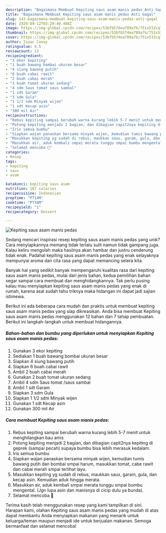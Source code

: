 ```yaml
---
description: "Bagaimana Membuat Kepiting saus asam manis pedas Anti Gagal"
title: "Bagaimana Membuat Kepiting saus asam manis pedas Anti Gagal"
slug: 143-bagaimana-membuat-kepiting-saus-asam-manis-pedas-anti-gagal
date: 2020-09-12T03:29:40.408Z
image: https://img-global.cpcdn.com/recipes/53bfb574ea789a7b/751x532cq70/kepiting-saus-asam-manis-pedas-foto-resep-utama.jpg
thumbnail: https://img-global.cpcdn.com/recipes/53bfb574ea789a7b/751x532cq70/kepiting-saus-asam-manis-pedas-foto-resep-utama.jpg
cover: https://img-global.cpcdn.com/recipes/53bfb574ea789a7b/751x532cq70/kepiting-saus-asam-manis-pedas-foto-resep-utama.jpg
author: Isaac Casey
ratingvalue: 4.5
reviewcount: 13
recipeingredient:
- "3 ekor kepiting"
- "1 buah bawang bombai ukuran besar"
- "4 siung bawang putih"
- "6 buah cabai rawit"
- "2 buah cabai merah"
- "2 buah tomat ukuran sedang"
- "4 sdm Saus tomat saus sambal"
- "1 sdt Garam"
- "3 sdm Gula"
- "1 1/2 sdm Minyak wijen"
- "1 sdt Kecap asin"
- "300 mil Air"
recipeinstructions:
- "Rebus kepiting sampai berubah warna kurang lebih 5-7 menit untuk menghilangkan bau amis"
- "Potong kepiting menjadi 2 bagian, dan dibagian capit2nya kepiting di geprek (sampai pecah) supaya bumbu bisa lebih merasuk kedalam."
- "Iris semua bumbu"
- "Siapkan wajan panaskan bersama minyak wijen, kemudian tumis bawang putih dan bombai smpai harum, masukkan tomat, cabe rawit dan cabai merah smpai terlihat layu."
- "Masukkan kepiting yg sudah di rebus, maukkan saus, garam, gula, dan kecap asin. Kemudian aduk hingga merata."
- "Masukkan air, aduk kembali smpai merata tunggu smpai bumbu mengental. (Jgn lupa asin dan manisnya di cicip dulu ya bunda)."
- "Selamat mencoba 🥰"
categories:
- Resep
tags:
- kepiting
- saus
- asam

katakunci: kepiting saus asam 
nutrition: 187 calories
recipecuisine: Indonesian
preptime: "PT14M"
cooktime: "PT38M"
recipeyield: "1"
recipecategory: Dessert

---
```



![Kepiting saus asam manis pedas](https://img-global.cpcdn.com/recipes/53bfb574ea789a7b/751x532cq70/kepiting-saus-asam-manis-pedas-foto-resep-utama.jpg)

Sedang mencari inspirasi resep kepiting saus asam manis pedas yang unik? Cara menyiapkannya memang tidak terlalu sulit namun tidak gampang juga. Kalau keliru mengolah maka hasilnya akan hambar dan justru cenderung tidak enak. Padahal kepiting saus asam manis pedas yang enak selayaknya mempunyai aroma dan cita rasa yang dapat memancing selera kita.



Banyak hal yang sedikit banyak mempengaruhi kualitas rasa dari kepiting saus asam manis pedas, mulai dari jenis bahan, kedua pemilihan bahan segar sampai cara membuat dan menghidangkannya. Tak perlu pusing kalau mau menyiapkan kepiting saus asam manis pedas yang enak di rumah, karena asal sudah tahu triknya maka hidangan ini dapat jadi sajian istimewa.


Berikut ini ada beberapa cara mudah dan praktis untuk membuat kepiting saus asam manis pedas yang siap dikreasikan. Anda bisa membuat Kepiting saus asam manis pedas menggunakan 12 bahan dan 7 tahap pembuatan. Berikut ini langkah-langkah untuk membuat hidangannya.

<!--inarticleads1-->

##### Bahan-bahan dan bumbu yang diperlukan untuk menyiapkan Kepiting saus asam manis pedas:

1. Gunakan 3 ekor kepiting
1. Sediakan 1 buah bawang bombai ukuran besar
1. Siapkan 4 siung bawang putih
1. Siapkan 6 buah cabai rawit
1. Ambil 2 buah cabai merah
1. Gunakan 2 buah tomat ukuran sedang
1. Ambil 4 sdm Saus tomat /saus sambal
1. Ambil 1 sdt Garam
1. Siapkan 3 sdm Gula
1. Siapkan 1 1/2 sdm Minyak wijen
1. Gunakan 1 sdt Kecap asin
1. Gunakan 300 mil Air




<!--inarticleads2-->

##### Cara membuat Kepiting saus asam manis pedas:

1. Rebus kepiting sampai berubah warna kurang lebih 5-7 menit untuk menghilangkan bau amis
1. Potong kepiting menjadi 2 bagian, dan dibagian capit2nya kepiting di geprek (sampai pecah) supaya bumbu bisa lebih merasuk kedalam.
1. Iris semua bumbu
1. Siapkan wajan panaskan bersama minyak wijen, kemudian tumis bawang putih dan bombai smpai harum, masukkan tomat, cabe rawit dan cabai merah smpai terlihat layu.
1. Masukkan kepiting yg sudah di rebus, maukkan saus, garam, gula, dan kecap asin. Kemudian aduk hingga merata.
1. Masukkan air, aduk kembali smpai merata tunggu smpai bumbu mengental. (Jgn lupa asin dan manisnya di cicip dulu ya bunda).
1. Selamat mencoba 🥰




Terima kasih telah menggunakan resep yang kami tampilkan di sini. Harapan kami, olahan Kepiting saus asam manis pedas yang mudah di atas dapat membantu Anda menyiapkan makanan yang menarik untuk keluarga/teman maupun menjadi ide untuk berjualan makanan. Semoga bermanfaat dan selamat mencoba!
